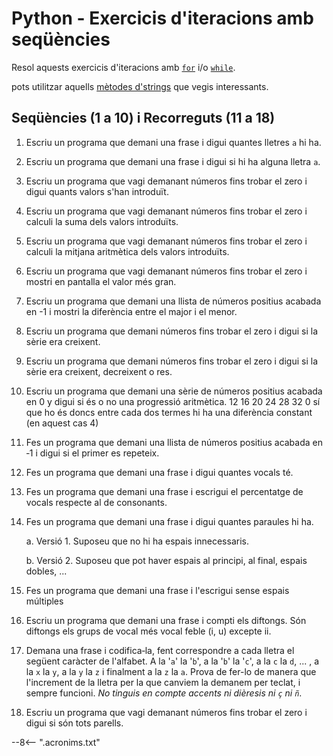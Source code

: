 # Python - Exercicis d'iteracions amb seqüències

Resol aquests exercicis d'iteracions amb [`for`][for] i/o [`while`][while].

pots utilitzar aquells [mètodes d'strings][] que vegis interessants.

## Seqüències (1 a 10) i Recorreguts (11 a 18)

1. Escriu un programa que demani una frase i digui quantes lletres `a` hi ha.

2. Escriu un programa que demani una frase i digui si hi ha alguna lletra `a`.

3. Escriu un programa que vagi demanant números fins trobar el zero i digui quants valors s'han introduït.

4. Escriu un programa que vagi demanant números fins trobar el zero i calculi la suma dels valors introduïts.

5. Escriu un programa que vagi demanant números fins trobar el zero i calculi la mitjana aritmètica dels valors introduïts.

6. Escriu un programa que vagi demanant números fins trobar el zero i mostri en pantalla el valor més gran.

7. Escriu un programa que demani una llista de números positius acabada en -1 i mostri la diferència entre el major i el menor.

8. Escriu un programa que demani números fins trobar el zero i digui si la sèrie era creixent.

9. Escriu un programa que demani números fins trobar el zero i digui si la sèrie era creixent, decreixent o res.

10. Escriu un programa que demani una sèrie de números positius acabada en 0 y digui si és o no una progressió aritmètica. 12 16 20 24 28 32 0 sí que ho és doncs entre cada dos termes hi ha una diferència constant (en aquest cas 4)

11. Fes un programa que demani una llista de números positius acabada en ‐1 i digui si el primer es repeteix.

12. Fes un programa que demani una frase i digui quantes vocals té.

13. Fes un programa que demani una frase i escrigui el percentatge de vocals respecte al de consonants.

14. Fes un programa que demani una frase i digui quantes paraules hi ha.

    a. Versió 1. Suposeu que no hi ha espais innecessaris.

    b. Versió 2. Suposeu que pot haver espais al principi, al final, espais dobles, ...

15. Fes un programa que demani una frase i l'escrigui sense espais múltiples

16. Escriu un programa que demani una frase i compti els diftongs. Són diftongs els grups de vocal més vocal feble (i, u) excepte ii.

17. Demana una frase i codifica‐la, fent correspondre a cada lletra el següent caràcter de l'alfabet. A la '`a`' la '`b`', a la '`b`' la '`c`', a la `c` la `d`, ... , a la `x` la `y`, a la `y` la `z` i finalment a la `z` la `a`. Prova de fer-lo de manera que l'increment de la lletra per la que canviem la demanem per teclat, i sempre funcioni. *No tinguis en compte accents ni dièresis ni `ç` ni `ñ`*.

18. Escriu un programa que vagi demanant números fins trobar el zero i digui si són tots parells.


[while]:                https://docs.python.org/reference/compound_stmts.html#the-while-statement       "while"
[for]:                  https://docs.python.org/reference/compound_stmts.html#the-for-statement         "for"
[mètodes d'strings]:    https://docs.python.org/3/library/stdtypes.html#string-methods                  "mètodes d'strings"

--8<-- ".acronims.txt"
